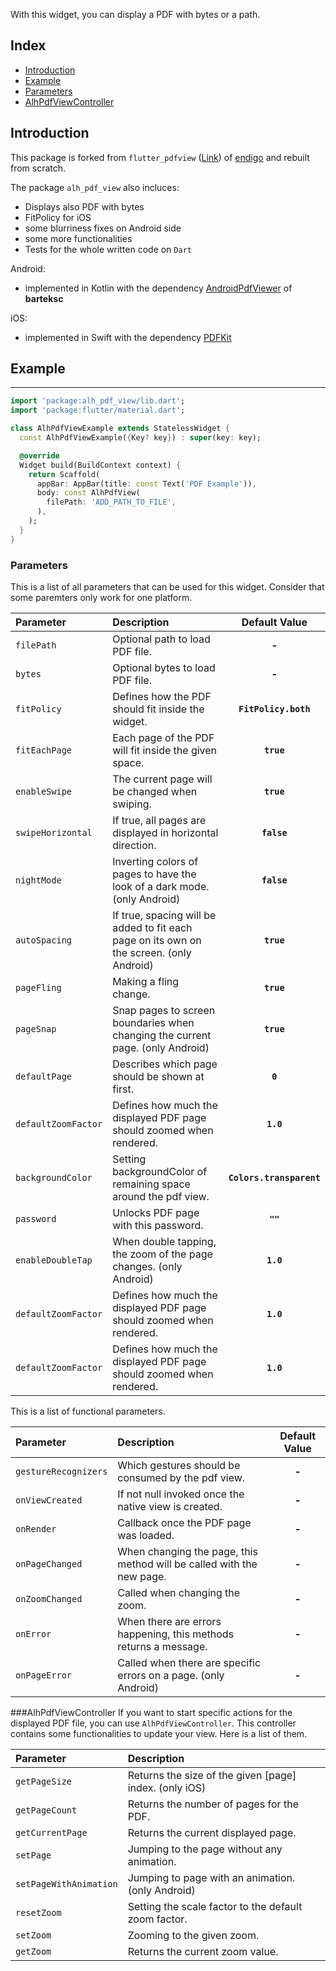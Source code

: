 
With this widget, you can display a PDF with bytes or a path.

## Index
- [Introduction](#introduction)
- [Example](#example)
- [Parameters](#parameters)
- [AlhPdfViewController](#alh-pdf-view-controller)

## Introduction
This package is forked from `flutter_pdfview` ([Link](https://pub.dev/packages/flutter_pdfview)) 
of [endigo](https://github.com/endigo) and rebuilt from scratch.

The package `alh_pdf_view` also incluces:
- Displays also PDF with bytes
- FitPolicy for iOS
- some blurriness fixes on Android side
- some more functionalities
- Tests for the whole written code on `Dart`

Android:
- implemented in Kotlin with the dependency [AndroidPdfViewer](https://github.com/barteksc/AndroidPdfViewer) of **barteksc**

iOS:
- implemented in Swift with the dependency [PDFKit](https://developer.apple.com/documentation/pdfkit)

## Example
___
```dart
import 'package:alh_pdf_view/lib.dart';
import 'package:flutter/material.dart';

class AlhPdfViewExample extends StatelessWidget {
  const AlhPdfViewExample({Key? key}) : super(key: key);

  @override
  Widget build(BuildContext context) {
    return Scaffold(
      appBar: AppBar(title: const Text('PDF Example')),
      body: const AlhPdfView(
        filePath: 'ADD_PATH_TO_FILE',
      ),
    );
  }
}
```

### Parameters
This is a list of all parameters that can be used for this widget. Consider that some paremters only work for one platform.

| **Parameter**       | **Description**                                                                          |    **Default Value**     |
|:--------------------|:-----------------------------------------------------------------------------------------|:------------------------:|
| `filePath`          | Optional path to load PDF file.                                                          |          **-**           |
| `bytes`             | Optional bytes to load PDF file.                                                         |          **-**           |
| `fitPolicy`         | Defines how the PDF should fit inside the widget.                                        |   **`FitPolicy.both`**   |
| `fitEachPage`       | Each page of the PDF will fit inside the given space.                                    |        **`true`**        |
| `enableSwipe`       | The current page will be changed when swiping.                                           |        **`true`**        |
| `swipeHorizontal`   | If true, all pages are displayed in horizontal direction.                                |       **`false`**        |
| `nightMode`         | Inverting colors of pages to have the look of a dark mode. (only Android)                |       **`false`**        |
| `autoSpacing`       | If true, spacing will be added to fit each page on its own on the screen. (only Android) |        **`true`**        |
| `pageFling`         | Making a fling change.                                                                   |        **`true`**        |
| `pageSnap`          | Snap pages to screen boundaries when changing the current page. (only Android)           |        **`true`**        |
| `defaultPage`       | Describes which page should be shown at first.                                           |         **`0`**          |
| `defaultZoomFactor` | Defines how much the displayed PDF page should zoomed when rendered.                     |        **`1.0`**         |
| `backgroundColor` | Setting backgroundColor of remaining space around the pdf view.                          | **`Colors.transparent`** |
| `password` | Unlocks PDF page with this password.                                                     |          **`""`**          |
| `enableDoubleTap` | When double tapping, the zoom of the page changes. (only Android)                        |        **`1.0`**         |
| `defaultZoomFactor` | Defines how much the displayed PDF page should zoomed when rendered.                     |        **`1.0`**         |
| `defaultZoomFactor` | Defines how much the displayed PDF page should zoomed when rendered.                     |        **`1.0`**         |

This is a list of functional parameters.

| **Parameter**        | **Description**                                                       |    **Default Value**     |
|:---------------------|:----------------------------------------------------------------------|:------------------------:|
| `gestureRecognizers` | Which gestures should be consumed by the pdf view.                    | **-** |
| `onViewCreated`      | If not null invoked once the native view is created.                  | **-** |
| `onRender`           | Callback once the PDF page was loaded.                                | **-** |
| `onPageChanged`      | When changing the page, this method will be called with the new page. | **-** |
| `onZoomChanged`      | Called when changing the zoom.                                        | **-** |
| `onError`            | When there are errors happening, this methods returns a message.      | **-** |
| `onPageError`            | Called when there are specific errors on a page. (only Android)       | **-** |


###AlhPdfViewController
If you want to start specific actions for the displayed PDF file, you can use `AlhPdfViewController`.
This controller contains some functionalities to update your view. Here is a list of them.

| **Parameter**        | **Description**                                          |
|:---------------------|:---------------------------------------------------------|
| `getPageSize` | Returns the size of the given [page] index. (only iOS)   |
| `getPageCount` | Returns the number of pages for the PDF.                 |
| `getCurrentPage` | Returns the current displayed page.                      |
| `setPage` | Jumping to the page without any animation.               |
| `setPageWithAnimation` | Jumping to page with an animation. (only Android)        |
| `resetZoom` | Setting the scale factor to the default zoom factor.     |
| `setZoom` | Zooming to the given zoom.                              |
| `getZoom` | Returns the current zoom value.                            |



